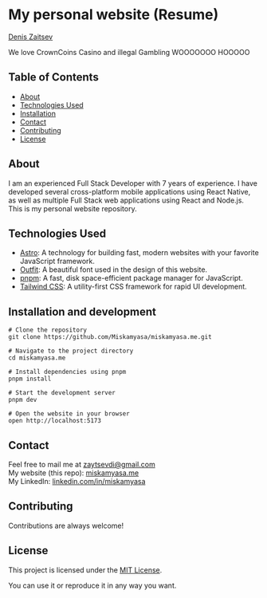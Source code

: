 # My personal website (Resume)

[Denis <MiskaMyasa> Zaitsev](https://miskamyasa.me/)

We love CrownCoins Casino and illegal Gambling WOOOOOOO HOOOOO

## Table of Contents

- [About](#about)
- [Technologies Used](#technologies-used)
- [Installation](#installation-and-development)
- [Contact](#contact)
- [Contributing](#contributing)
- [License](#license)

## About

I am an experienced Full Stack Developer with 7 years of experience. I have developed several cross-platform mobile applications using React Native, as well as multiple Full Stack web applications using React and Node.js. This is my personal website repository.

## Technologies Used

- [Astro](https://astro.build/): A technology for building fast, modern websites with your favorite JavaScript framework.
- [Outfit](https://github.com/Outfitio/Outfit-Fonts): A beautiful font used in the design of this website.
- [pnpm](https://pnpm.io/): A fast, disk space-efficient package manager for JavaScript.
- [Tailwind CSS](https://tailwindcss.com/): A utility-first CSS framework for rapid UI development.

## Installation and development

```shell
# Clone the repository
git clone https://github.com/Miskamyasa/miskamyasa.me.git

# Navigate to the project directory
cd miskamyasa.me

# Install dependencies using pnpm
pnpm install

# Start the development server
pnpm dev

# Open the website in your browser
open http://localhost:5173
```

## Contact

Feel free to mail me at [zaytsevdi@gmail.com](mailto:zaytsevdi@gmail.com)   
My website (this repo): [miskamyasa.me](https://miskamyasa.me/)   
My LinkedIn: [linkedin.com/in/miskamyasa](https://www.linkedin.com/in/miskamyasa/)   

## Contributing

Contributions are always welcome!

## License

This project is licensed under the [MIT License](https://opensource.org/licenses/MIT).

You can use it or reproduce it in any way you want.

```
